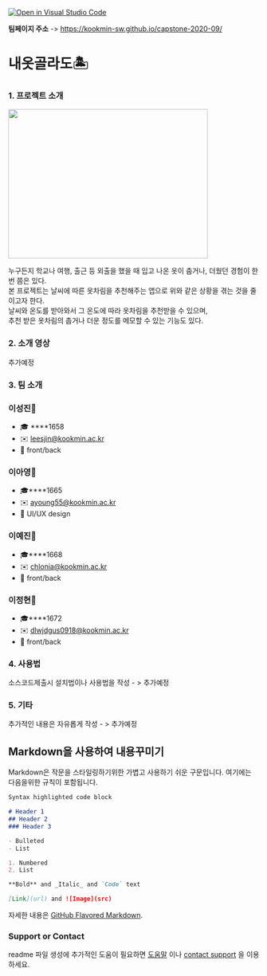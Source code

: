 
[![Open in Visual Studio Code](https://classroom.github.com/assets/open-in-vscode-f059dc9a6f8d3a56e377f745f24479a46679e63a5d9fe6f495e02850cd0d8118.svg)](https://classroom.github.com/online_ide?assignment_repo_id=7010162&assignment_repo_type=AssignmentRepo)

**팀페이지 주소** -> https://kookmin-sw.github.io/capstone-2020-09/

# 내옷골라도🏝 
### 1. 프로젝트 소개
<img src="https://user-images.githubusercontent.com/39540575/159876406-26526c3a-ce77-4a65-b856-5791172a5402.png"  width="400" height="300"/>

누구든지 학교나 여행, 출근 등 외출을 했을 때 입고 나온 옷이 춥거나, 더웠던 경험이 한번 쯤은 있다.  
본 프로젝트는 날씨에 따른 옷차림을 추천해주는 앱으로 위와 같은 상황을 겪는 것을 줄이고자 한다.  
날씨와 온도를 받아와서 그 온도에 따라 옷차림을 추천받을 수 있으며,  
추천 받은 옷차림의 춥거나 더운 정도를 메모할 수 있는 기능도 있다.   

### 2. 소개 영상

추가예정 

### 3. 팀 소개
### 이성진🐰
- 🎓 ****1658 
- ✉️ leesjin@kookmin.ac.kr 
- 💟 front/back

### 이아영🐰
- 🎓****1665
- ✉️ ayoung55@kookmin.ac.kr 
- 💟 UI/UX design

### 이예진🐰
- 🎓****1668
- ✉️ chlonia@kookmin.ac.kr
- 💟 front/back

### 이정현🐰
- 🎓****1672
- ✉️ dlwjdgus0918@kookmin.ac.kr
- 💟 front/back


### 4. 사용법

소스코드제출시 설치법이나 사용법을 작성 - > 추가예정 

### 5. 기타

추가적인 내용은 자유롭게 작성 - > 추가예정 


## Markdown을 사용하여 내용꾸미기

Markdown은 작문을 스타일링하기위한 가볍고 사용하기 쉬운 구문입니다. 여기에는 다음을위한 규칙이 포함됩니다.

```markdown
Syntax highlighted code block

# Header 1
## Header 2
### Header 3

- Bulleted
- List

1. Numbered
2. List

**Bold** and _Italic_ and `Code` text

[Link](url) and ![Image](src)
```

자세한 내용은 [GitHub Flavored Markdown](https://guides.github.com/features/mastering-markdown/).

### Support or Contact

readme 파일 생성에 추가적인 도움이 필요하면 [도움말](https://help.github.com/articles/about-readmes/) 이나 [contact support](https://github.com/contact) 을 이용하세요.
